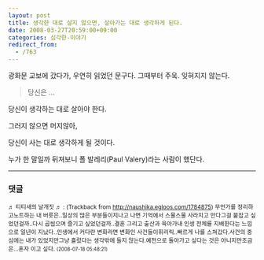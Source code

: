 ```yaml
---
layout: post
title: 생각한 대로 살지 않으면, 살아가는 대로 생각하게 된다.
date: 2008-03-27T20:59:00+09:00
categories: 심각한-이야기
redirect_from:
  - /763
---
```


광화문 교보에 갔다가, 우연히 읽었던 문구다. 그때부터 주욱. 잊혀지지 않는다.

> 당신은 ...

당신이 생각하는 대로 살아야 한다.

그러지 않으면 머지않아,

당신이 사는 대로 생각하게 될 것이다.

누가 한 말일까 뒤져보니 폴 발레리(Paul Valery)라는 사람이 했단다.

* * *

### 댓글



<!--- cmt:1140 --->
<!--- mail: --->
<!--- parent:0 --->

<small>♬ 티티새의 날개짓 ♬ : <!-- ping:1140 ---> (Trackback from <a href='http://naushika.egloos.com/1784875'>http://naushika.egloos.com/1784875</a>) 무언가를 정리하고노트하는 내 버릇은..일상의 많은 부분들이지나고 나면 기억에서 스물스물 사라지고 만다그걸 붙잡고 싶었던걸까..다시 곱씹으며 즐기고 싶었던걸까..결혼 그리고&nbsp;출산과 육아가내 인생 전체를 지배한다는 느낌으로 일년이 지났다..인생에서 커다란 변화라면 변화인 사건들이휘리릭..빠르게 나를 스쳐갔다.사건의 중심에는 내가 있었지만그냥 흘렀다는 생각밖에 들지 않는다.예전으로 돌아가고 싶다는 것은 아니지만조금은...혼자 이고 싶다. <small>(2008-07-18 05:48:21)</small></small>

